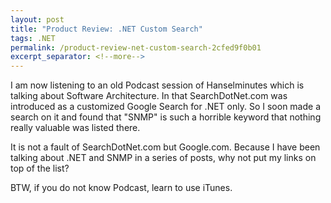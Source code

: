 ```yaml
---
layout: post
title: "Product Review: .NET Custom Search"
tags: .NET
permalink: /product-review-net-custom-search-2cfed9f0b01
excerpt_separator: <!--more-->
---
```

I am now listening to an old Podcast session of Hanselminutes which is talking about Software Architecture. In that SearchDotNet.com was introduced as a customized Google Search for .NET only. So I soon made a search on it and found that "SNMP" is such a horrible keyword that nothing really valuable was listed there.

It is not a fault of SearchDotNet.com but Google.com. Because I have been talking about .NET and SNMP in a series of posts, why not put my links on top of the list?

BTW, if you do not know Podcast, learn to use iTunes.
<!--more-->